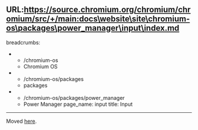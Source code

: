 URL:https://source.chromium.org/chromium/chromium/src/+/main:docs\website\site\chromium-os\packages\power_manager\input\index.md
---
breadcrumbs:
- - /chromium-os
  - Chromium OS
- - /chromium-os/packages
  - packages
- - /chromium-os/packages/power_manager
  - Power Manager
page_name: input
title: Input
---

Moved
[here](https://chromium.googlesource.com/chromiumos/platform2/+/HEAD/power_manager/docs/input.md).
